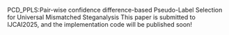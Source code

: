 PCD_PPLS:Pair-wise confidence difference-based Pseudo-Label Selection for Universal Mismatched Steganalysis 
This paper is submitted to IJCAI2025, and the implementation code will be published soon! 
